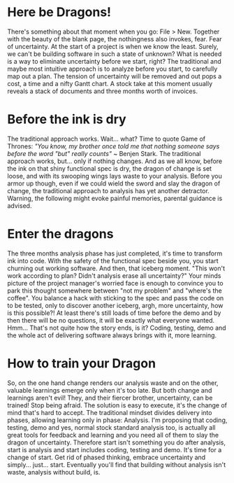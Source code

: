 # Here be Dragons!

There's something about that moment when you go: File > New.  Together with the beauty of the blank page, the nothingness also invokes, fear.  Fear of uncertainty.  At the start of a project is when we know the least.  Surely, we can't be building software in such a state of unknown?  What is needed is a way to eliminate uncertainty before we start, right?  The traditional and maybe most intuitive approach is to analyze before you start, to carefully map out a plan.  The tension of uncertainty will be removed and out pops a cost, a time and a nifty Gantt chart.  A stock take at this moment usually reveals a stack of documents and three months worth of invoices.

# Before the ink is dry

The traditional approach works.  Wait... what?  Time to quote Game of Thrones:  *"You know, my brother once told me that nothing someone says before the word "but" really counts"* ~ Benjen Stark.  The traditional approach works, but... only if nothing changes.  And as we all know, before the ink on that shiny functional spec is dry, the dragon of change is set loose, and with its swooping wings lays waste to your analysis.  Before you armor up though, even if we could wield the sword and slay the dragon of change, the traditional approach to analysis has yet another detractor.  Warning, the following might evoke painful memories, parental guidance is advised.

# Enter the dragons

The three months analysis phase has just completed, it's time to transform ink into code.  With the safety of the functional spec beside you, you start churning out working software.  And then, that iceberg moment.  "This won't work according to plan?  Didn't analysis erase all uncertainty?"  Your minds picture of the project manager's worried face is enough to convince you to park this thought somewhere between "not my problem" and "where's the coffee".  You balance a hack with sticking to the spec and pass the code on to be tested, only to discover another iceberg, argh, more uncertainty, how is this possible?!  At least there's still loads of time before the demo and by then there will be no questions, it will be exactly what everyone wanted.  Hmm... That's not quite how the story ends, is it?  Coding, testing, demo and the whole act of delivering software always brings with it, more learning.

# How to train your Dragon

So, on the one hand change renders our analysis waste and on the other, valuable learnings emerge only when it's too late.  But both change and learnings aren't evil!  They, and their fiercer brother, uncertainty, can be trained!  Stop being afraid.  The solution is easy to execute, it's the change of mind that's hard to accept.  The traditional mindset divides delivery into phases, allowing learning only in phase: Analysis.  I'm proposing that coding, testing, demo and yes, normal stock standard analysis too, is actually all great tools for feedback and learning and you need all of them to slay the dragon of uncertainty.  Therefore start isn't something you do after analysis, start is analysis and start includes coding, testing and demo.  It's time for a change of start.  Get rid of phased thinking, embrace uncertainty and simply... just... start.  Eventually you'll find that building without analysis isn't waste, analysis without build, is.
